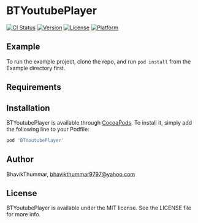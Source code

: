 # BTYoutubePlayer

[![CI Status](http://img.shields.io/travis/BhavikThummar/BTYoutubePlayer.svg?style=flat)](https://travis-ci.org/BhavikThummar/BTYoutubePlayer)
[![Version](https://img.shields.io/cocoapods/v/BTYoutubePlayer.svg?style=flat)](http://cocoapods.org/pods/BTYoutubePlayer)
[![License](https://img.shields.io/cocoapods/l/BTYoutubePlayer.svg?style=flat)](http://cocoapods.org/pods/BTYoutubePlayer)
[![Platform](https://img.shields.io/cocoapods/p/BTYoutubePlayer.svg?style=flat)](http://cocoapods.org/pods/BTYoutubePlayer)

## Example

To run the example project, clone the repo, and run `pod install` from the Example directory first.

## Requirements

## Installation

BTYoutubePlayer is available through [CocoaPods](http://cocoapods.org). To install
it, simply add the following line to your Podfile:

```ruby
pod 'BTYoutubePlayer'
```

## Author

BhavikThummar, bhavikthummar9797@yahoo.com

## License

BTYoutubePlayer is available under the MIT license. See the LICENSE file for more info.
